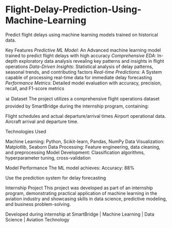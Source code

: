# Flight-Delay-Prediction-Using-Machine-Learning
Predict flight delays using machine learning models trained on historical data.

Key Features
*Predictive ML Model*: An Advanced machine learning model trained to predict flight delays with high accuracy
*Comprehensive EDA*: In-depth exploratory data analysis revealing key patterns and insights in flight operations
*Data-Driven Insights*: Statistical analysis of delay patterns, seasonal trends, and contributing factors
*Real-time Predictions*: A System capable of processing real-time data for immediate delay forecasting
*Performance Metrics*: Detailed model evaluation with accuracy, precision, recall, and F1-score metrics

📊 Dataset
The project utilizes a comprehensive flight operations dataset provided by SmartBridge during the internship program, containing:

Flight schedules and actual departure/arrival times
Airport operational data.
Aircraft arrival and departure time.

Technologies Used

Machine Learning: Python, Scikit-learn, Pandas, NumPy
Data Visualization: Matplotlib, Seaborn
Data Processing: Feature engineering, data cleaning, and preprocessing
Model Development: Classification algorithms, hyperparameter tuning, cross-validation

Model Performance
The ML model achieves: Accuracy: 88%

Use the prediction system for delay forecasting

Internship Project
This project was developed as part of an internship program, demonstrating practical application of machine learning in the aviation industry and showcasing skills in data science, predictive modeling, and business problem-solving.

Developed during internship at SmartBridge | Machine Learning | Data Science | Aviation Technology
